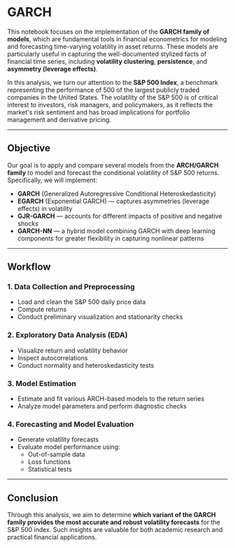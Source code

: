 
# **GARCH**

This notebook focuses on the implementation of the **GARCH family of models**, which are fundamental tools in financial econometrics for modeling and forecasting time-varying volatility in asset returns. These models are particularly useful in capturing the well-documented stylized facts of financial time series, including **volatility clustering**, **persistence**, and **asymmetry (leverage effects)**.

In this analysis, we turn our attention to the **S&P 500 Index**, a benchmark representing the performance of 500 of the largest publicly traded companies in the United States. The volatility of the S&P 500 is of critical interest to investors, risk managers, and policymakers, as it reflects the market's risk sentiment and has broad implications for portfolio management and derivative pricing.

---

## **Objective**

Our goal is to apply and compare several models from the **ARCH/GARCH family** to model and forecast the conditional volatility of S&P 500 returns. Specifically, we will implement:

- **GARCH** (Generalized Autoregressive Conditional Heteroskedasticity)
- **EGARCH** (Exponential GARCH) — captures asymmetries (leverage effects) in volatility
- **GJR-GARCH** — accounts for different impacts of positive and negative shocks
- **GARCH-NN** — a hybrid model combining GARCH with deep learning components for greater flexibility in capturing nonlinear patterns

---

## **Workflow**

### **1. Data Collection and Preprocessing**
- Load and clean the S&P 500 daily price data
- Compute returns
- Conduct preliminary visualization and stationarity checks

### **2. Exploratory Data Analysis (EDA)**
- Visualize return and volatility behavior
- Inspect autocorrelations
- Conduct normality and heteroskedasticity tests

### **3. Model Estimation**
- Estimate and fit various ARCH-based models to the return series
- Analyze model parameters and perform diagnostic checks

### **4. Forecasting and Model Evaluation**
- Generate volatility forecasts
- Evaluate model performance using:
  - Out-of-sample data
  - Loss functions
  - Statistical tests

---

## **Conclusion**

Through this analysis, we aim to determine **which variant of the GARCH family provides the most accurate and robust volatility forecasts** for the S&P 500 index. Such insights are valuable for both academic research and practical financial applications.
